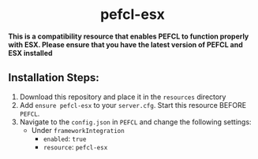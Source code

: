 <h1 align="center">pefcl-esx</h1>

**This is a compatibility resource that enables PEFCL to function properly with ESX. Please ensure that you have the latest version
of PEFCL and ESX installed**

## Installation Steps:

1. Download this repository and place it in the `resources` directory
2. Add `ensure pefcl-esx` to your `server.cfg`. Start this resource BEFORE `PEFCL`.
3. Navigate to the `config.json` in `PEFCL` and change the following settings:
   - Under `frameworkIntegration`
     - `enabled`: `true`
     - `resource`: `pefcl-esx`
